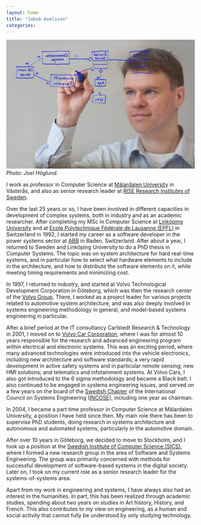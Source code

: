 ```yaml
---
layout: home
title: "Jakob Axelsson"
categories:
---
```


![Jakob writing on glass](/assets/jakob-writing-on-glass.jpg)_Photo: Joel Höglund._

I work as professor in Computer Science at [Mälardalen University](http://www.mdh.se) in Västerås, and also as senior research leader at [RISE Research Institutes of Sweden](https://ri.se).

Over the last 25 years or so, I have been involved in different capacities in development of complex systems, both in industry and as an academic researcher. After completing my MSc in Computer Science at [Linköping University](http://www.liu.se) and at [Ecole Polytechnique Fédérale de Lausanne (EPFL)](http://www.epfl.ch) in Switzerland in 1992, I started my career as a software developer in the power systems sector at [ABB](http://www.abb.com) in Baden, Switzerland. After about a year, I returned to Sweden and Linköping University to do a PhD thesis in Computer Systems. The topic was on system architecture for hard real-time systems, and in particular how to select what hardware elements to include in the architecture, and how to distribute the software elements on it, while meeting timing requirements and minimizing cost.

In 1997, I returned to industry, and started at Volvo Technological Development Corporation in Göteborg, which was then the research center of the [Volvo Group](http://www.volvo.com). There, I worked as a project leader for various projects related to automotive system architecture, and was also deeply involved in systems engineering methodology in general, and model-based systems engineering in particular.

After a brief period at the IT consultancy Carlstedt Research & Technology in 2001, I moved on to [Volvo Car Corporation](http://www.volvocars.com), where I was for almost 10 years responsible for the research and advanced engineering program within electrical and electronic systems. This was an exciting period, where many advanced technologies were introduced into the vehicle electronics, including new architecture and software standards; a very rapid development in active safety systems and in particular remote sensing; new HMI solutions; and telematics and infotainment systems. At Volvo Cars, I also got introduced to the 6 sigma methodology and became a Black belt. I also continued to be engaged in systems engineering issues, and served on a few years on the board of the [Swedish Chapter](http://www.incose.se) of the International Council on Systems Engineering ([INCOSE](http://www.incose.org)), including one year as chairman.

In 2004, I became a part time professor in Computer Science at Mälardalen University, a position I have held since then. My main role there has been to supervise PhD students, doing research in systems architecture and autonomous and automated systems, particularly in the automotive domain.

After over 10 years in Göteborg, we decided to move to Stockholm, and I took up a position at the [Swedish Institute of Computer Science (SICS)](https://sv.wikipedia.org/wiki/Swedish_Institute_of_Computer_Science), where I formed a new research group in the area of Software and Systems Engineering. The group was primarily concerned with methods for successful development of software-based systems in the digital society. Later on, I took on my current role as a senior research leader for the systems-of-systems area. 

Apart from my work in engineering and systems, I have always also had an interest in the humanities. In part, this has been realized through academic studies, spending about two years on studies in Art history, History, and French. This also contributes to my view on engineering, as a human and social activity that cannot fully be understood by only studying technology.